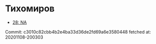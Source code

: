 # Тихомиров
- [28: NA](28.md)

Commit: c3010c82cbb4b2e4ba33d36de2fd69a6e3580448
 fetched at: 20201108-200303
